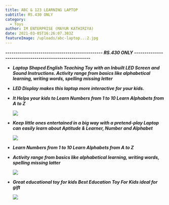 ```yaml
---
title: ABC & 123 LEARNING LAPTOP
subtitle: RS.430 ONLY
category:
  - Toys
author: IM ENTERPRISE (MAYUR KATHIRIYA)
date: 2021-03-05T16:26:07.303Z
featureImage: /uploads/abc-laptop...2.jpg
---
```

**\-----------------------------------------------      *RS.430 ONLY  -------------------------------------------------------***

* ***Laptop Shaped English Teaching Toy with an Inbuilt LED Screen and Sound Instructions. Activity range from basics like alphabetical learning, writing words, spelling missing letter***
* ***LED Display makes this laptop more interactive for your kids.***
* ***It Helps your kids to Learn Numbers from 1 to 10 Learn Alphabets from A to Z***

  ![](/uploads/abc-laptop...2.jpg)
* ***Keep little ones entertained in a big way with a pretend-play Laptop can easily learn about Aptitude & Learner, Number and Alphabet***

  ![](/uploads/abc-laptop...05.jpg)
* ***Learn Numbers from 1 to 10 Learn Alphabets from A to Z***
* ***Activity range from basics like alphabetical learning, writing words, spelling missing latter***

  ![](/uploads/abc-laptop...04.jpg)
* ***Great educational toy for kids Best Education Toy For Kids ideal for gift***

  ![](/uploads/abc-laptop...01.jpg)